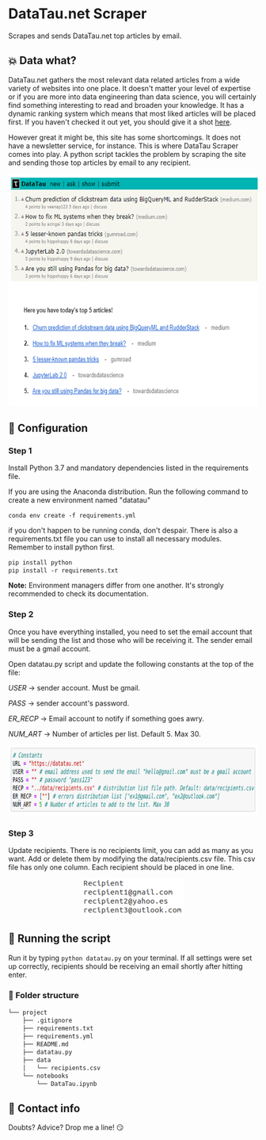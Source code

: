 # DataTau.net Scraper

Scrapes and sends DataTau.net top articles by email.

## :boom: Data what?

DataTau.net gathers the most relevant data related articles from a wide variety of websites into one place. It doesn't matter your level of expertise or if you are more into data engineering than data science, you will certainly find something interesting to read and broaden your knowledge. It has a dynamic ranking system which means that most liked articles will be placed first. If you haven't checked it out yet, you should give it a shot [here](https://datatau.net/ "DataTau's Homepage").

However great it might be, this site has some shortcomings. It does not have a newsletter service, for instance. This is where DataTau Scraper comes into play. A python script tackles the problem by scraping the site and sending those top articles by email to any recipient.

<p align="center">
  <img width="631" height="469" src="readme/res.png">
</p>

## :wrench: Configuration
### Step 1

Install Python 3.7 and mandatory dependencies listed in the requirements file.

If you are using the Anaconda distribution. Run the following command to create a new environment named "datatau"

```
conda env create -f requirements.yml
```

if you don't happen to be running conda, don't despair. There is also a requirements.txt file you can use to install all necessary modules. Remember to install python first.
```
pip install python
pip install -r requirements.txt
```

**Note:** Environment managers differ from one another. It's strongly recommended to check its documentation.

### Step 2
Once you have everything installed, you need to set the email account that will be sending the list and those who will be receiving it. The sender email must be a gmail account. 

Open datatau.py script and update the following constants at the top of the file:

*USER* -> sender account. Must be gmail.

*PASS* -> sender account's password.

*ER_RECP* -> Email account to notify if something goes awry.

*NUM_ART* -> Number of articles per list. Default 5. Max 30.

<p align="center">
  <img width="788" height="142" src="readme/settings.png">
</p>

### Step 3
Update recipients. There is no recipients limit, you can add as many as you want. Add or delete them by modifying the data/recipients.csv file.
This csv file has only one column. Each recipient should be placed in one line. 

<p align="center">
  <img width="205" height="77" src="readme/recp.png">
</p>

## :snake: Running the script

Run it by typing `python datatau.py` on your terminal. If all settings were set up correctly, recipients should be receiving an email shortly after hitting enter. 

### :file_folder: Folder structure
```
└── project
    ├── .gitignore
    ├── requirements.txt
    ├── requirements.yml
    ├── README.md
    ├── datatau.py
    ├── data
    │   └── recipients.csv
    └── notebooks
        └── DataTau.ipynb
```

## :love_letter: Contact info
Doubts? Advice?  Drop me a line! :smirk:
